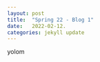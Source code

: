 ```yaml
---
layout: post
title:  "Spring 22 - Blog 1"
date:   2022-02-12.
categories: jekyll update
---
```


yolom